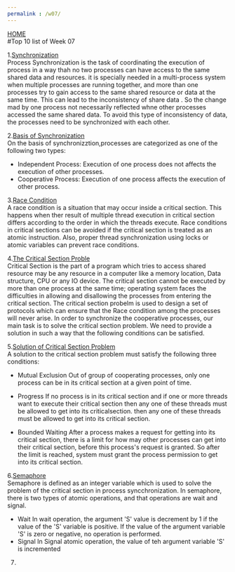 ```yaml
---
permalink : /w07/
---
```

[HOME](../)
<br>
#Top 10 list of Week 07
<br>

1.[Synchronization](https://www.guru99.com/process-synchronization.html)<br>
Process Synchronization is the task of coordinating the execution of process in a way thah no two processes can have access to the same shared data and resources.
it is specially needed in a multi-process system when multiple processes are running together, and more than one processes try to gain access to the same shared resource or data at the same time.
This can lead to the inconsistency of share data . So the change mad by one process not necessarily reflected whne other processes accessed the same shared data. To avoid this type of inconsistency of data, the processes need to be synchronized with each other.

2.[Basis of Synchronization](https://www.geeksforgeeks.org/introduction-of-process-synchronization/)<br>
On the basis of synchronizztion,processes are categorized as one of the following two types:
- Independent Process: Execution of one process does not affects the execution of other processes.
- Cooperative Process: Execution of one process affects the execution of other process.

3.[Race Condition](https://www.tutorialspoint.com/race-condition-critical-section-and-semaphore)<br>
A race condition is a situation that may occur inside a critical section. This happens when ther result of multiple thread execution in critical section differs according to the order in which the threads execute.
Race conditions in critical sections can be avoided if the critical section is treated as an atomic instruction. Also, proper thread synchronization using locks or atomic variables can prevent race conditions.

4.[The Critical Section Proble](https://www.javatpoint.com/os-critical-section-problem)<br>
Critical Section is the part of a program which tries to access shared resource may be any resource in a computer like a memory location, Data structure, CPU or any IO device.
The critical section cannot be executed by more than one process at the same time; operating system faces the difficulties in allowing and disallowing the processes from entering the critical section.
The critical section probelm is used to design a set of protocols which can ensure that the Race condition among the processes will never arise.
In order to synchronize the cooperative processes, our main task is to solve the critical section problem. We need to provide a solution in such a way that the following conditions can be satisfied.

5.[Solution of Critical Section Problem](https://www.studytonight.com/operating-system/process-synchronization#)<br>
A solution to the critical section problem must satisfy the following three conditions:

- Mutual Exclusion
Out of group of cooperating processes, only one process can be in its critical section at a given point of time.

- Progress
If no process is in its critical section and if one or more threads want to execute their critical section then any one of these threads must be allowed to get into its criticalsection. then any one of these threads must be allowed to get into its critical section.

- Bounded Waiting 
After a process makes a request for getting into its critical section, there is a limit for how may other processes can get into their critical section, before this process's request is granted. So after the limit is reached, system must grant the process permission to get into its critical section.

6.[Semaphore](https://www.tutorialandexample.com/semaphore-in-operating-system/)<br>
Semaphore is defined as an integer variable which is used to solve the problem of the critical section in process syncchronization. In semaphore, there is two types of atomic operations, and that operations are wait and signal.
- Wait
In wait operation, the argument 'S' value is decrement by 1 if the value of the 'S' variable is positive. If the value of the argument variable 'S' is zero or negative, no operation is performed.
- Signal
In Signal atomic operation, the value of teh argument variable 'S' is incremented

7.
